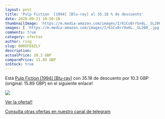 ```yaml
---
layout: post
title: 'Pulp Fiction  [1994] [Blu-ray] al 35.18 % de descuento'
date: 2020-09-21 10:50:18
thumbnailImage: 'https://m.media-amazon.com/images/I/61Cu8rrUx6L._SL200_.jpg'
images: [ 'https://m.media-amazon.com/images/I/61Cu8rrUx6L._SL200_.jpg' ]
comments: true
category: ofertas
author: ring
slug: B005FE6ZLY
description:
actualPrice: 10.3 GBP
comparePrice: 15.89 GBP
inStock: true
---
```


Está [Pulp Fiction  [1994] [Blu-ray]](https://www.amazon.com/dp/B005FE6ZLY/?tag=redken08-20) con 35.18 de descuento por 10.3 GBP (original: 15.89 GBP) en el siguiente enlace!

[![](https://m.media-amazon.com/images/I/61Cu8rrUx6L._SL200_.jpg)](https://www.amazon.com/dp/B005FE6ZLY/?tag=redken08-20)

[Ver la oferta!!](https://www.amazon.com/dp/B005FE6ZLY/?tag=redken08-20)

[Consulta otras ofertas en nuestro canal de telegram](https://t.me/s/ofertas25)

